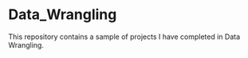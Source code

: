 # Data_Wrangling
This repository contains a sample of projects I have completed in Data Wrangling. 
